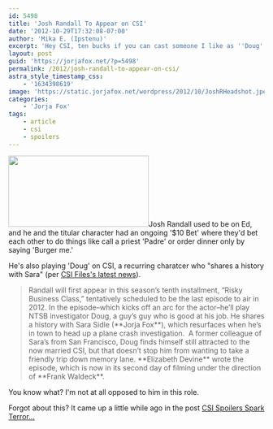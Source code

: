 ```yaml
---
id: 5498
title: 'Josh Randall To Appear on CSI'
date: '2012-10-29T17:32:08-07:00'
author: 'Mika E. (Ipstenu)'
excerpt: 'Hey CSI, ten bucks if you can cast someone I like as ''Doug''...'
layout: post
guid: 'https://jorjafox.net/?p=5498'
permalink: /2012/josh-randall-to-appear-on-csi/
astra_style_timestamp_css:
    - '1634398619'
image: 'https://static.jorjafox.net/wordpress/2012/10/JoshRHeadshot.jpeg'
categories:
    - 'Jorja Fox'
tags:
    - article
    - csi
    - spoilers
---
```


<img class="alignleft size-medium wp-image-5502" title="JoshRHeadshot" src="//static.jorjafox.net/wordpress/2012/10/JoshRHeadshot-276x140.jpeg" alt="" width="276" height="140" />Josh Randall used to be on Ed, and he and the titular character had an ongoing '$10 Bet' where they'd bet each other to do things like call a priest 'Padre' or order dinner only by saying 'Burger me.'

He's also playing 'Doug' on CSI, a recurring charatcer who "shares a history with Sara" (per <a href="http://www.csifiles.com/content/2012/10/csi-taps-josh-randall-for-recurring-role/">CSI Files's latest news</a>).
<blockquote>Randall will first appear in this season’s tenth installment, “Risky Business Class,” tentatively scheduled to be the last episode to air in 2012. In the episode–which kicks off an arc for the actor–he’ll play NTSB investigator Doug, a guy’s guy who is good at his job. He shares a history with Sara Sidle (**Jorja Fox**), which resurfaces when he’s in town to head up a plane crash investigation.  A former colleague of Sara’s from San Francisco, Doug finds himself still attracted to the now married CSI, but that doesn’t stop him from wanting to take a friendly trip down memory lane. **Elizabeth Devine** wrote the episode, which is now in its second day of filming under the direction of **Frank Waldeck**.</blockquote>
You know what? I'm not at all opposed to him in this role.

Forgot about this? It came up a little while ago in the post <a title="CSI Spoilers Spark Terror…" href="https://jorjafox.net/2012/csi-spoilers-spark-terror/">CSI Spoilers Spark Terror…</a>
